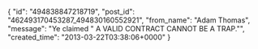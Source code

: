  {
   "id": "494838847218719",
   "post_id": "462493170453287_494830160552921",
   "from_name": "Adam Thomas",
   "message": "Ye claimed \" A VALID CONTRACT CANNOT BE A TRAP.\"",
   "created_time": "2013-03-22T03:38:06+0000"
 }

